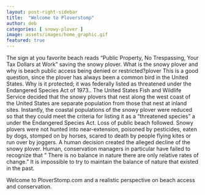 ```yaml
---
layout: post-right-sidebar
title:  "Welcome to Ploverstomp"
author: deb
categories: [ snowy-plover ]
image: assets/images/home_graphic.gif
featured: true
---
```

The sign at you favorite beach reads “Public Property, No Trespassing, Your Tax Dollars at Work” saving the snowy plover. What is the snowy plover and why is beach public access being denied or restricted?plover This is a good question, since the plover has always been a common bird in the United States. Why is it protected; it was federally listed as threatened under the Endangered Species Act of 1973.. The United States Fish and Wildlife Service decided that the snowy plovers that nest along the west coast of the United States are separate population from those that nest at inland sites. Instantly, the coastal populations of the snowy plover were reduced so that they could meet the criteria for listing it as a “threatened species” a under the Endangered Species Act. Loss of public beach followed. Snowy plovers were not hunted into near-extension, poisoned by pesticides, eaten by dogs, stomped on by horses, scared to death by people flying kites or run over by joggers. A human decision created the alleged decline of the snowy plover. Human, conservation managers in particular have failed to recognize that ” There is no balance in nature there are only relative rates of change.” It is impossible to try to maintain the balance of nature that existed in the past.

Welcome to PloverStomp.com and a realistic perspective on beach access and conservation.
